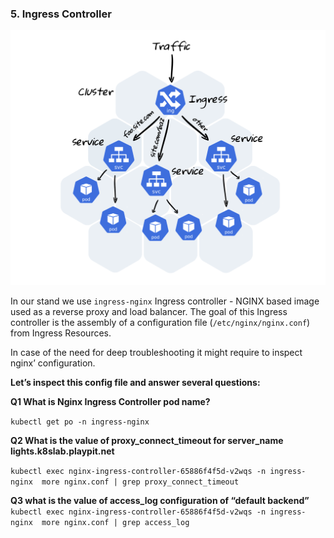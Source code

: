 ### 5. Ingress Controller
![](../img/5-1.png)

In our stand we use `ingress-nginx` Ingress controller - NGINX based image used as a reverse proxy and load balancer. The goal of this Ingress controller is the assembly of a configuration file (`/etc/nginx/nginx.conf`) from Ingress Resources.

In case of the need for deep troubleshooting it might require to inspect nginx’ configuration.

**Let’s inspect this config file and answer several questions:**

**Q1 What is Nginx Ingress Controller pod name?**

`kubectl get po -n ingress-nginx `

**Q2 What is the value of proxy_connect_timeout for server_name lights.k8slab.playpit.net**

``kubectl exec nginx-ingress-controller-65886f4f5d-v2wqs -n ingress-nginx  more nginx.conf | grep proxy_connect_timeout``

**Q3 what is the value of access_log configuration of “default backend”**
`kubectl exec nginx-ingress-controller-65886f4f5d-v2wqs -n ingress-nginx  more nginx.conf | grep access_log`